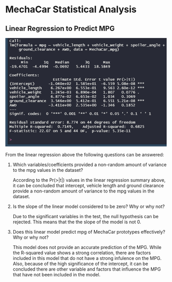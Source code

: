 # MechaCar Statistical Analysis

## Linear Regression to Predict MPG
![MechaCar Summary Stats](images/mpg_regression.png)

From the linear regression above the following questions can be answered:
1) Which variables/coefficients provided a non-random amount of variance to the mpg values in the dataset?
  
    According to the Pr(>|t|) values in the linear regression summary above, it can be concluded that intercept, vehicle length and   ground clearance provide a non-random amount of variance to the mpg values in the dataset. 
  
2) Is the slope of the linear model considered to be zero? Why or why not?

    Due to the significant variables in the test, the null hypothesis can be rejected. This means that the the slope of the model is not 0.
  
3) Does this linear model predict mpg of MechaCar prototypes effectively? Why or why not?
    
    This model does not provide an accurate prediction of the MPG. While the R-squared value shows a strong correlation, there are factors included in this model that do not have a strong infulence on the MPG. Also, because of the high significance of the intercept, it can be concluded there are other variable and factors that influence the MPG that have not been included in the model.
    
    

    
    
